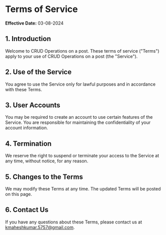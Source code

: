 # Terms of Service

**Effective Date:** 03-08-2024

## 1. Introduction
Welcome to CRUD Operations on a post. These terms of service ("Terms") apply to your use of CRUD Operations on a post (the "Service").

## 2. Use of the Service
You agree to use the Service only for lawful purposes and in accordance with these Terms.

## 3. User Accounts
You may be required to create an account to use certain features of the Service. You are responsible for maintaining the confidentiality of your account information.

## 4. Termination
We reserve the right to suspend or terminate your access to the Service at any time, without notice, for any reason.

## 5. Changes to the Terms
We may modify these Terms at any time. The updated Terms will be posted on this page.

## 6. Contact Us
If you have any questions about these Terms, please contact us at kmaheshkumar.5757@gmail.com.

